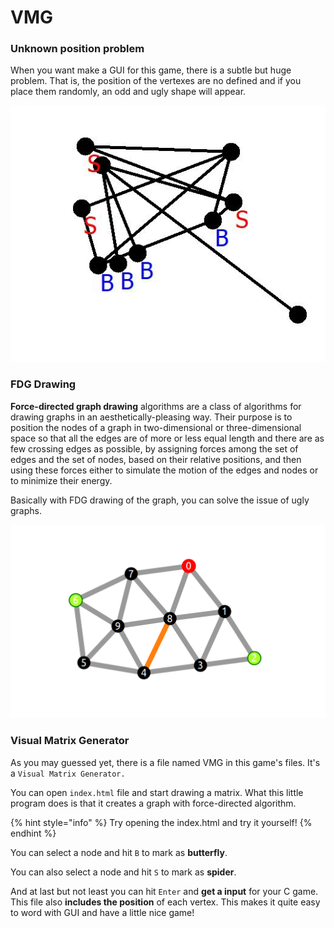 # VMG

### Unknown position problem

When you want make a GUI for this game, there is a subtle but huge problem. That is, the position of the vertexes are no defined and if you place them randomly, an odd and ugly shape will appear.

![Confusing...](.gitbook/assets/image%20%281%29.png)



### FDG Drawing

**Force-directed graph drawing** algorithms are a class of algorithms for drawing graphs in an aesthetically-pleasing way. Their purpose is to position the nodes of a graph in two-dimensional or three-dimensional space so that all the edges are of more or less equal length and there are as few crossing edges as possible, by assigning forces among the set of edges and the set of nodes, based on their relative positions, and then using these forces either to simulate the motion of the edges and nodes or to minimize their energy.

Basically with FDG drawing of the graph, you can solve the issue of ugly graphs.

![A nice graph!](.gitbook/assets/image%20%284%29.png)

### Visual Matrix Generator

As you may guessed yet, there is a file named VMG in this game's files. It's a `Visual Matrix Generator.`

You can open `index.html` file and start drawing a matrix. What this little program does is that it creates a graph with force-directed algorithm.

{% hint style="info" %}
Try opening the index.html and try it yourself!
{% endhint %}

You can select a node and hit `B` to mark as **butterfly**.

You can also select a node and hit `S` to mark as **spider**.

And at last but not least you can hit `Enter` and **get a input** for your C game. This file also **includes the position** of each vertex. This makes it quite easy to word with GUI and have a little nice game!
